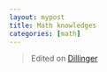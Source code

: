 ```yaml
---
layout: mypost
title: Math knowledges
categories: [math]
---
```


> Edited on [Dillinger](https://dillinger.io/) <br />


###